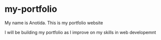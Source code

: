 # my-portfolio

My name is Anotida. This is my portfolio website

I will be building my portfolio as I improve on my skills in web developemnt
